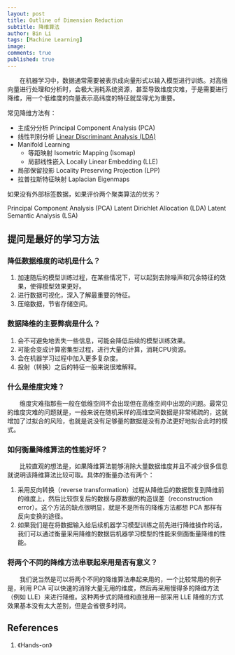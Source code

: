 ```yaml
---
layout: post
title: Outline of Dimension Reduction
subtitle: 降维算法
author: Bin Li
tags: [Machine Learning]
image: 
comments: true
published: true
---
```


　　在机器学习中，数据通常需要被表示成向量形式以输入模型进行训练。对高维向量进行处理和分析时，会极大消耗系统资源，甚至导致维度灾难，于是需要进行降维，用一个低维度的向量表示高纬度的特征就显得尤为重要。

常见降维方法有：

* 主成分分析 Principal Component Analysis (PCA)
* 线性判别分析 [Linear Discriminant Analysis (LDA)](https://binlidaily.github.io/2018-08-30-lda-linear-discriminant-analysis/)
* Manifold Learning
    * 等距映射 Isometric Mapping (Isomap)
    * 局部线性嵌入 Locally Linear Embedding (LLE)
* 局部保留投影 Locality Preserving Projection (LPP)
* 拉普拉斯特征映射 Laplacian Eigenmaps

如果没有外部标签数据，如果评价两个聚类算法的优劣？

Principal Component Analysis (PCA)
Latent Dirichlet Allocation (LDA)
Latent Semantic Analysis (LSA)


## 提问是最好的学习方法
### 降低数据维度的动机是什么？
1. 加速随后的模型训练过程，在某些情况下，可以起到去除噪声和冗余特征的效果，使得模型效果更好。
2. 进行数据可视化，深入了解最重要的特征。
3. 压缩数据，节省存储空间。

### 数据降维的主要弊病是什么？
1. 会不可避免地丢失一些信息，可能会降低后续的模型训练效果。
2. 可能会变成计算密集型过程，进行大量的计算，消耗CPU资源。
3. 会在机器学习过程中加入更多复杂度。
4. 投射（转换）之后的特征一般来说很难解释。

### 什么是**维度灾难**？
　　维度灾难指那些一般在低维空间不会出现但在高维空间中出现的问题。最常见的维度灾难的问题就是，一般来说在随机采样的高维空间数据是非常稀疏的，这就增加了过拟合的风险，也就是说没有足够量的数据是没有办法更好地拟合此时的模式。


### 如何衡量降维算法的性能好坏？
　　比较直观的想法是，如果降维算法能够消除大量数据维度并且不减少很多信息就说明该降维算法比较可取。具体的衡量办法有两个：

1. 采用反向转换（reverse transformation）过程从降维后的数据恢复到降维前的维度上，然后比较恢复后的数据与原数据的构造误差（reconstruction error）。这个方法的缺点很明显，就是不是所有的降维方法都想 PCA 那样有反向变换的途径。
2. 如果我们是在将数据输入给后续机器学习模型训练之前先进行降维操作的话，我们可以通过衡量采用降维的数据后机器学习模型的性能来侧面衡量降维的性能。

### 将两个不同的降维方法串联起来用是否有意义？
　　我们说当然是可以将两个不同的降维算法串起来用的，一个比较常用的例子是，利用 PCA 可以快速的消除大量无用的维度，然后再采用慢得多的降维方法（例如 LLE）来进行降维。这种两步式的降维和直接用一部采用 LLE 降维的方式效果基本没有太大差别，但是会省很多时间。


## References
1. 《Hands-on》